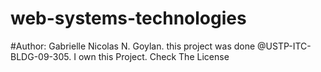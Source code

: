 # web-systems-technologies

#Author: Gabrielle Nicolas N. Goylan. this project was done @USTP-ITC-BLDG-09-305. I own this Project. Check The License
